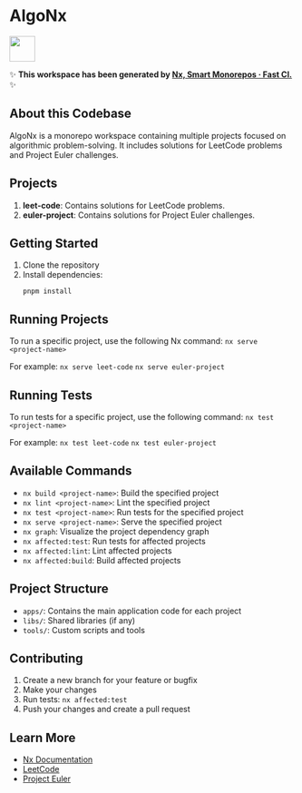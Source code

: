 # AlgoNx

<a alt="Nx logo" href="https://nx.dev" target="_blank" rel="noreferrer"><img src="https://raw.githubusercontent.com/nrwl/nx/master/images/nx-logo.png" width="45"></a>

✨ **This workspace has been generated by [Nx, Smart Monorepos · Fast CI.](https://nx.dev)** ✨

## About this Codebase

AlgoNx is a monorepo workspace containing multiple projects focused on algorithmic problem-solving. It includes solutions for LeetCode problems and Project Euler challenges.

## Projects

1. **leet-code**: Contains solutions for LeetCode problems.
2. **euler-project**: Contains solutions for Project Euler challenges.

## Getting Started

1. Clone the repository
2. Install dependencies:
   ```
   pnpm install
   ```

## Running Projects

To run a specific project, use the following Nx command:
`nx serve <project-name>`

For example:
`nx serve leet-code`
`nx serve euler-project`

## Running Tests

To run tests for a specific project, use the following command:
`nx test <project-name>`

For example:
`nx test leet-code`
`nx test euler-project`

## Available Commands

- `nx build <project-name>`: Build the specified project
- `nx lint <project-name>`: Lint the specified project
- `nx test <project-name>`: Run tests for the specified project
- `nx serve <project-name>`: Serve the specified project
- `nx graph`: Visualize the project dependency graph
- `nx affected:test`: Run tests for affected projects
- `nx affected:lint`: Lint affected projects
- `nx affected:build`: Build affected projects

## Project Structure

- `apps/`: Contains the main application code for each project
- `libs/`: Shared libraries (if any)
- `tools/`: Custom scripts and tools

## Contributing

1. Create a new branch for your feature or bugfix
2. Make your changes
3. Run tests: `nx affected:test`
4. Push your changes and create a pull request

## Learn More

- [Nx Documentation](https://nx.dev)
- [LeetCode](https://leetcode.com)
- [Project Euler](https://projecteuler.net)
